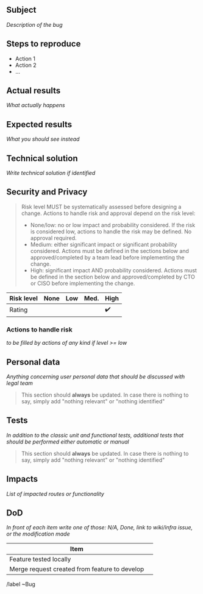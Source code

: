 ## Subject
_Description of the bug_

## Steps to reproduce
  - Action 1
  - Action 2
  - ...

## Actual results
_What actually happens_

## Expected results
_What you should see instead_

## Technical solution
_Write technical solution if identified_

## Security and Privacy
>  Risk level MUST be systematically assessed before designing a change. Actions to handle risk and approval depend on the risk level:
>- None/low: no or low impact and probability considered. If the risk is considered low, actions to handle the risk may be defined. No approval required.
>- Medium: either significant impact or significant probability considered. Actions must be defined in the sections below and approved/completed by a team lead before implementing the change.
>- High: significant impact AND probability considered. Actions must be defined in the section below and approved/completed by CTO or CISO before implementing the change.

| Risk level | None     | Low      | Med.   | High                  |
|------------|----------|----------|--------|-----------------------|
| Rating     |          |          |        | :heavy_check_mark:    |

### Actions to handle risk
_to be filled by actions of any kind if level >= low_

## Personal data
_Anything concerning user personal data that should be discussed with legal team_

> This section should **always** be updated. In case there is nothing to say, simply add "nothing relevant" or "nothing identified"

## Tests
_In addition to the classic unit and functional tests, additional tests that should be performed either automatic or manual_

> This section should **always** be updated. In case there is nothing to say, simply add "nothing relevant" or "nothing identified"

## Impacts
_List of impacted routes or functionality_

## DoD
_In front of each item write one of those: N/A, Done, link to wiki/infra issue, or the modification made_

| Item                                          |     |
|-----------------------------------------------|:---:|
| Feature tested locally                        |     |
| Merge request created from feature to develop |     |

/label ~Bug
